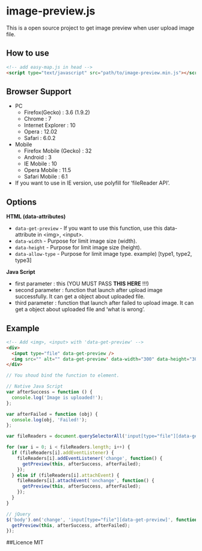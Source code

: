 # image-preview.js
This is a open source project to get image preview when user upload image file.

## How to use
```html
<!-- add easy-map.js in head -->
<script type="text/javascript" src="path/to/image-preview.min.js"></script>
```

## Browser Support
- PC
  - Firefox(Gecko) : 3.6 (1.9.2)
  - Chrome : 7
  - Internet Explorer : 10
  - Opera : 12.02
  - Safari : 6.0.2
- Mobile
  - Firefox Mobile (Gecko) : 32
  - Android : 3
  - IE Mobile : 10
  - Opera Mobile : 11.5
  - Safari Mobile : 6.1
- If you want to use in IE version, use polyfill for &lsquo;fileReader API&rsquo;.

## Options
__HTML (data-attributes)__
- `data-get-preview` - If you want to use this function, use this data-attribute in &lt;img&gt;, &lt;input&gt;.
- `data-width` - Purpose for limit image size (width).
- `data-height` - Purpose for limit image size (height).
- `data-allow-type` - Purpose for limit image type. example) [type1, type2, type3]

__Java Script__
- first parameter : this (YOU MUST PASS **THIS** **HERE** !!!)
- second parameter : function that launch after upload image successfully. It can get a object about uploaded file.
- third parameter : function that launch after failed to upload image. It can get a object about uploaded file and &lsquo;what is wrong&rsquo;.

## Example
```html
<!-- Add <img>, <input> with 'data-get-preview' -->
<div>
  <input type="file" data-get-preview />
  <img src="" alt="" data-get-preview' data-width="300" data-height="300" data-allow-type="[png, jpg, gif]" />
</div>
```

```js
// You shoud bind the function to element.

// Native Java Script
var afterSuccess = function () {
  console.log('Image is uploaded!');
};

var afterFailed = function (obj) {
  console.log(obj, 'Failed!');
};

var fileReaders = document.querySelectorAll('input[type="file"][data-get-preview]');

for (var i = 0; i < fileReaders.length; i++) {
  if (fileReaders[i].addEventListener) {
    fileReaders[i].addEventListener('change', function() {
      getPreview(this, afterSuccess, afterFailed);
    });
  } else if (fileReaders[i].attachEvent) {
    fileReaders[i].attachEvent('onchange', function() {
      getPreview(this, afterSuccess, afterFailed);
    });
  }
}

// jQuery
$('body').on('change', 'input[type="file"][data-get-preview]', function () {
  getPreview(this, afterSuccess, afterFailed);
});
```

##Licence
MIT

